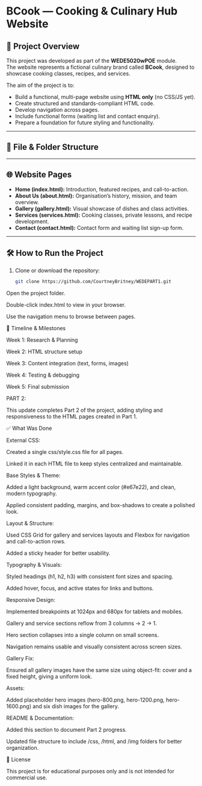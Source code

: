 # BCook — Cooking & Culinary Hub Website

## 📖 Project Overview
This project was developed as part of the **WEDE5020wPOE** module.  
The website represents a fictional culinary brand called **BCook**, designed to showcase cooking classes, recipes, and services.  

The aim of the project is to:
- Build a functional, multi-page website using **HTML only** (no CSS/JS yet).  
- Create structured and standards-compliant HTML code.  
- Develop navigation across pages.  
- Include functional forms (waiting list and contact enquiry).  
- Prepare a foundation for future styling and functionality.

---

## 📂 File & Folder Structure



---

## 🌐 Website Pages
- **Home (index.html):** Introduction, featured recipes, and call-to-action.  
- **About Us (about.html):** Organisation’s history, mission, and team overview.  
- **Gallery (gallery.html):** Visual showcase of dishes and class activities.  
- **Services (services.html):** Cooking classes, private lessons, and recipe development.  
- **Contact (contact.html):** Contact form and waiting list sign-up form.  

---

## 🛠️ How to Run the Project
1. Clone or download the repository:  
   ```bash
   git clone https://github.com/CourtneyBritney/WEDEPART1.git


Open the project folder.

Double-click index.html to view in your browser.

Use the navigation menu to browse between pages.

📅 Timeline & Milestones

Week 1: Research & Planning

Week 2: HTML structure setup

Week 3: Content integration (text, forms, images)

Week 4: Testing & debugging

Week 5: Final submission


PART 2:


This update completes Part 2 of the project, adding styling and responsiveness to the HTML pages created in Part 1.

✅ What Was Done

External CSS:

Created a single css/style.css file for all pages.

Linked it in each HTML file to keep styles centralized and maintainable.

Base Styles & Theme:

Added a light background, warm accent color (#e67e22), and clean, modern typography.

Applied consistent padding, margins, and box-shadows to create a polished look.

Layout & Structure:

Used CSS Grid for gallery and services layouts and Flexbox for navigation and call-to-action rows.

Added a sticky header for better usability.

Typography & Visuals:

Styled headings (h1, h2, h3) with consistent font sizes and spacing.

Added hover, focus, and active states for links and buttons.

Responsive Design:

Implemented breakpoints at 1024px and 680px for tablets and mobiles.

Gallery and service sections reflow from 3 columns → 2 → 1.

Hero section collapses into a single column on small screens.

Navigation remains usable and visually consistent across screen sizes.

Gallery Fix:

Ensured all gallery images have the same size using object-fit: cover and a fixed height, giving a uniform look.

Assets:

Added placeholder hero images (hero-800.png, hero-1200.png, hero-1600.png) and six dish images for the gallery.

README & Documentation:

Added this section to document Part 2 progress.

Updated file structure to include /css, /html, and /img folders for better organization.


📜 License

This project is for educational purposes only and is not intended for commercial use.
